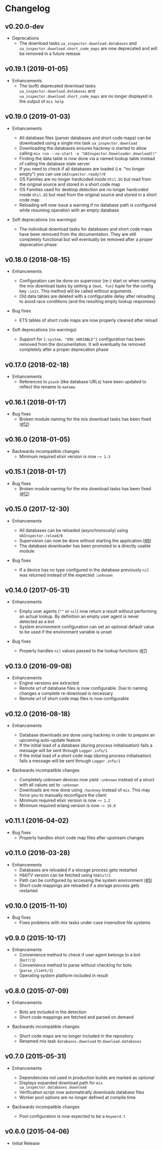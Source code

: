 # Changelog

## v0.20.0-dev

- Deprecations
    - The download tasks `ua_inspector.download.databases` and `ua_inspector.download.short_code_maps` are now deprecated and will be removed in a future release

## v0.19.1 (2019-01-05)

- Enhancements
    - The (soft) deprecated download tasks `ua_inspector.download.databases` and `ua_inspector.download.short_code_maps` are no longer displayed in the output of `mix help`

## v0.19.0 (2019-01-03)

- Enhancements
    - All database files (parser databases and short code maps) can be downloaded using a single mix task `ua_inspector.download`
    - Downloading the databases ensures hackney is started to allow calling `mix run --no-start -e "UAInspector.Downloader.download()"`
    - Finding the data table is now done via a named lookup table instead of calling the database state server
    - If you need to check if all databases are loaded (i.e. "no longer empty") you can use `UAInspector.ready?/0`
    - OS Families are no longer hardcoded inside `Util.OS` but read from the original source and stored in a short code map
    - OS Families used for desktop detection are no longer hardcoded inside `Util.OS` but read from the original source and stored in a short code map
    - Reloading will now issue a warning if no database path is configured while resuming operation with an empty database

- Soft deprecations (no warnings)
    - The individual download tasks for databases and short code maps have been removed from the documentation. They are still completely functional but will eventually be removed after a proper deprecation phase

## v0.18.0 (2018-08-15)

- Enhancements
    - Configuration can be done on supervisor (re-) start or when running the mix download tasks by setting a `{mod, fun}` tuple for the config key `:init`. This method will be called without arguments.
    - Old data tables are deleted with a configurable delay after reloading to avoid race conditions (and the resulting empty lookup responses)

- Bug fixes
    - ETS tables of short code maps are now properly cleaned after reload

- Soft deprecations (no warnings)
    - Support for `{:system, "ENV_VARIABLE"}` configuration has been removed from the documentation. It will eventually be removed completely after a proper deprecation phase

## v0.17.0 (2018-02-18)

- Enhancements
    - References to `piwik` (like database URLs) have been updated to reflect the rename to `matomo`

## v0.16.1 (2018-01-17)

- Bug fixes
    - Broken module naming for the mix download tasks has been fixed ([#12](https://github.com/elixytics/ua_inspector/issues/12))

## v0.16.0 (2018-01-05)

- Backwards incompatible changes
    - Minimum required elixir version is now `~> 1.3`

## v0.15.1 (2018-01-17)

- Bug fixes
    - Broken module naming for the mix download tasks has been fixed ([#12](https://github.com/elixytics/ua_inspector/issues/12))

## v0.15.0 (2017-12-30)

- Enhancements
    - All databases can be reloaded (asynchronously) using `UAInspector.reload/0`
    - Supervision can now be done without starting the application ([#8](https://github.com/elixytics/ua_inspector/pulls/8))
    - The database downloader has been promoted to a directly usable module

- Bug fixes
    - If a device has no type configured in the database previously `nil` was returned instead of the expected `:unknown`

## v0.14.0 (2017-05-31)

- Enhancements
    - Empty user agents (`""` or `nil`) now return a result without performing an actual lookup. By definition an empty user agent is never detected as a bot
    - System environment configuration can set an optional default value to be used if the environment variable is unset

- Bug fixes
    - Properly handles `nil` values passed to the lookup functions ([#7](https://github.com/elixytics/ua_inspector/issues/7))

## v0.13.0 (2016-09-08)

- Enhancements
    - Engine versions are extracted
    - Remote url of database files is now configurable. Due to naming changes a complete re-download is necessary
    - Remote url of short code map files is now configurable

## v0.12.0 (2016-08-18)

- Enhancements
    - Database downloads are done using hackney in order to prepare an upcoming auto-update feature
    - If the initial load of a database (during process initialisiation) fails a message will be sent through `Logger.info/1`
    - If the initial load of a short code map (during process initialisation) fails a message will be sent through `Logger.info/1`

- Backwards incompatible changes
    - Completely unknown devices now yield `:unknown` instead of a struct with all values set to `:unknown`
    - Downloads are now done using `:hackney` instead of `mix`. This may force you to manually reconfigure the client
    - Minimum required elixir version is now `~> 1.2`
    - Minimum required erlang version is now `~> 18.0`

## v0.11.1 (2016-04-02)

- Bug fixes
    - Properly handles short code map files after upstream changes

## v0.11.0 (2016-03-28)

- Enhancements
    - Databases are reloaded if a storage process gets restarted
    - HbbTV version can be fetched using `hbbtv?/1`
    - Path can be configured by accessing the system environment ([#5](https://github.com/elixytics/ua_inspector/pull/5))
    - Short code mappings are reloaded if a storage process gets restarted

## v0.10.0 (2015-11-10)

- Bug fixes
    - Fixes problems with mix tasks under case insensitive file systems

## v0.9.0 (2015-10-17)

- Enhancements
    - Convenience method to check if user agent belongs to a bot (`bot?/1`)
    - Convenience method to parse without checking for bots (`parse_client/1`)
    - Operating system platform included in result

## v0.8.0 (2015-07-09)

- Enhancements
    - Bots are included in the detection
    - Short code mappings are fetched and parsed on demand

- Backwards incompatible changes
    - Short code maps are no longer included in the repository
    - Renamed mix task `databases.download` to `download.databases`

## v0.7.0 (2015-05-31)

- Enhancements
    - Dependencies not used in production builds are marked as optional
    - Displays expanded download path for `mix ua_inspector.databases.download`
    - Verification script now automatically downloads database files
    - Worker pool options are no longer defined at compile time

- Backwards incompatible changes
    - Pool configuration is now expected to be a `Keyword.t`

## v0.6.0 (2015-04-06)

- Initial Release
